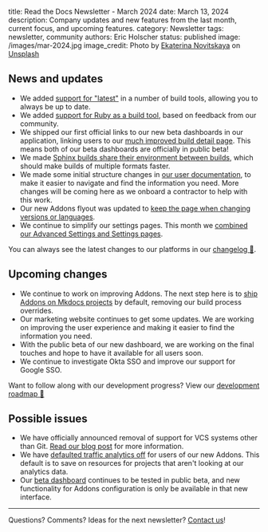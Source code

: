 title: Read the Docs Newsletter - March 2024
date: March 13, 2024
description: Company updates and new features from the last month, current focus, and upcoming features.
category: Newsletter
tags: newsletter, community
authors: Eric Holscher
status: published
image: /images/mar-2024.jpg
image_credit: Photo by <a href="https://unsplash.com/@catrionaobrian?utm_content=creditCopyText&utm_medium=referral&utm_source=unsplash">Ekaterina Novitskaya</a> on <a href="https://unsplash.com/photos/white-cherry-blossom-in-bloom-during-daytime-kcwb2wDxQFM?utm_content=creditCopyText&utm_medium=referral&utm_source=unsplash">Unsplash</a>

## News and updates

- We added [support for "latest"](https://about.readthedocs.com/blog/2024/02/introducing-latest-aliases/) in a number of build tools, allowing you to always be up to date.
- We added [support for Ruby as a build tool](https://about.readthedocs.com/blog/2024/03/read-the-docs-loves-ruby/), based on feedback from our community.
- We shipped our first official links to our new beta dashboards in our application, linking users to our [much improved build detail page](https://beta.readthedocs.org/projects/test-builds/builds/23655124/). This means both of our beta dashboards are officially in public beta!
- We made [Sphinx builds share their environment between builds](https://github.com/readthedocs/readthedocs.org/pull/11073), which should make builds of multiple formats faster.
- We made some initial structure changes in [our user documentation](https://docs.readthedocs.io/en/stable/), to make it easier to navigate and find the information you need. More changes will be coming here as we onboard a contractor to help with this work.
- Our new Addons flyout was updated to [keep the page when changing versions or languages](https://github.com/readthedocs/addons/pull/242).
- We continue to simplify our settings pages. This month we [combined our Advanced Settings and Settings pages](https://github.com/readthedocs/readthedocs.org/pull/11169).

You can always see the latest changes to our platforms in our [changelog 📃](https://docs.readthedocs.io/page/changelog.html).

## Upcoming changes

- We continue to work on improving Addons. The next step here is to [ship Addons on Mkdocs projects](https://github.com/readthedocs/readthedocs.org/pull/11206) by default, removing our build process overrides.
- Our marketing website continues to get some updates. We are working on improving the user experience and making it easier to find the information you need.
- With the public beta of our new dashboard, we are working on the final touches and hope to have it available for all users soon.
- We continue to investigate Okta SSO and improve our support for Google SSO.

Want to follow along with our development progress? View our [development roadmap 📍️](https://github.com/orgs/readthedocs/projects/156/views/1)

## Possible issues

- We have officially announced removal of support for VCS systems other than Git. [Read our blog post](https://about.readthedocs.com/blog/2024/02/drop-support-for-subversion-mercurial-bazaar/) for more information.
- We have [defaulted traffic analytics off](https://github.com/readthedocs/readthedocs.org/pull/11056) for users of our new Addons. This default is to save on resources for projects that aren't looking at our analytics data.
- Our [beta dashboard](https://beta.readthedocs.org/) continues to be tested in public beta, and new functionality for Addons configuration is only be available in that new interface.

-----

Questions? Comments? Ideas for the next newsletter? [Contact us](mailto:hello@readthedocs.org)!
